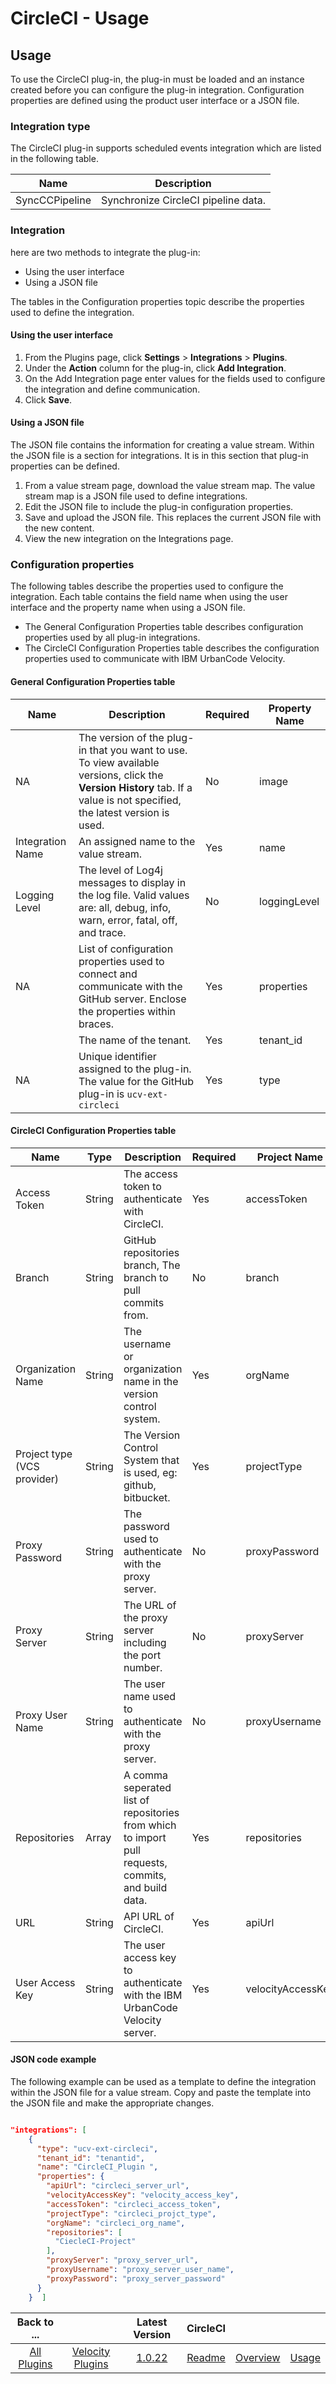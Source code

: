 
# CircleCI - Usage

## Usage

To use the CircleCI plug-in, the plug-in must be loaded and an instance created before you can configure the plug-in integration. Configuration properties are defined using the product user interface or a JSON file.

### Integration type

The CircleCI plug-in supports scheduled events integration which are listed in the following table.

| Name | Description |
| --- | --- |
| SyncCCPipeline | Synchronize CircleCI pipeline data. |

### Integration

here are two methods to integrate the plug-in:

* Using the user interface
* Using a JSON file

The tables in the Configuration properties topic describe the properties used to define the integration.

#### Using the user interface

1. From the Plugins page, click **Settings** > **Integrations** > **Plugins**.
2. Under the **Action** column for the plug-in, click **Add Integration**.
3. On the Add Integration page enter values for the fields used to configure the integration and define communication.
4. Click **Save**.

#### Using a JSON file

The JSON file contains the information for creating a value stream. Within the JSON file is a section for integrations. It is in this section that plug-in properties can be defined.

1. From a value stream page, download the value stream map. The value stream map is a JSON file used to define integrations.
2. Edit the JSON file to include the plug-in configuration properties.
3. Save and upload the JSON file. This replaces the current JSON file with the new content.
4. View the new integration on the Integrations page.

### Configuration properties

The following tables describe the properties used to configure the integration. Each table contains the field name when using the user interface and the property name when using a JSON file.

* The General Configuration Properties table describes configuration properties used by all plug-in integrations.
* The CircleCI Configuration Properties table describes the configuration properties used to communicate with IBM UrbanCode Velocity.

#### General Configuration Properties table

| Name | Description | Required | Property Name |
| --- | --- | ---| --- |
| NA | The version of the plug-in that you want to use. To view available versions, click the **Version History** tab. If a value is not specified, the latest version is used. | No | image |
| Integration Name | An assigned name to the value stream. | Yes | name |
| Logging Level | The level of Log4j messages to display in the log file. Valid values are: all, debug, info, warn, error, fatal, off, and trace. | No | loggingLevel |
| NA | List of configuration properties used to connect and communicate with the GitHub server. Enclose the properties within braces. | Yes | properties |
|  | The name of the tenant. | Yes | tenant_id |
| NA | Unique identifier assigned to the plug-in. The value for the GitHub plug-in is `ucv-ext-circleci` | Yes | type |

#### CircleCI Configuration Properties table

| Name | Type | Description | Required | Project Name |
| --- | --- | --- | --- | --- |
| Access Token | String | The access token to authenticate with CircleCI. | Yes | accessToken |
| Branch | String | GitHub repositories branch, The branch to pull commits from. | No | branch |
| Organization Name | String | The username or organization name in the version control system.| Yes | orgName |
| Project type (VCS provider) | String | The Version Control System that is used, eg: github, bitbucket. | Yes | projectType |
| Proxy Password | String | The password used to authenticate with the proxy server. | No | proxyPassword |
| Proxy Server | String | The URL of the proxy server including the port number. | No | proxyServer |
| Proxy User Name | String | The user name used to authenticate with the proxy server. | No | proxyUsername |
| Repositories | Array | A comma seperated list of repositories from which to import pull requests, commits, and build data. | Yes | repositories |
| URL| String | API URL of CircleCI. | Yes | apiUrl |
| User Access Key | String | The user access key to authenticate with the IBM UrbanCode Velocity server.| Yes | velocityAccessKey |




#### JSON code example

The following example can be used as a template to define the integration within the JSON file for a value stream. Copy and paste the template into the JSON file and make the appropriate changes.

```json

"integrations": [
    {
      "type": "ucv-ext-circleci",
      "tenant_id": "tenantid",
      "name": "CircleCI_Plugin ",
      "properties": {
        "apiUrl": "circleci_server_url",
        "velocityAccessKey": "velocity_access_key",
        "accessToken": "circleci_access_token",
        "projectType": "circleci_projct_type",
        "orgName": "circleci_org_name",
        "repositories": [
          "CiecleCI-Project"
        ],
        "proxyServer": "proxy_server_url",
        "proxyUsername": "proxy_server_user_name",
        "proxyPassword": "proxy_server_password"
      }
    }  ]

```

|Back to ...||Latest Version|CircleCI |||
| :---: | :---: | :---: | :---: | :---: | :---: |
|[All Plugins](../../index.md)|[Velocity Plugins](../README.md)|[1.0.22](https://raw.githubusercontent.com/UrbanCode/IBM-UCV-PLUGINS/main/files/ucv-ext-circleci/ucv-ext-circleci-1.0.22.tar.7z.001)|[Readme](README.md)|[Overview](overview.md)|[Usage](usage.md)|
